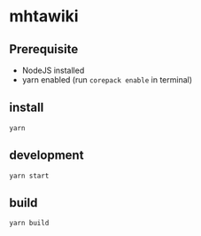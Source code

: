 # mhtawiki


## Prerequisite
- NodeJS installed
- yarn enabled (run `corepack enable` in terminal)

## install
`yarn`

## development
`yarn start`

## build
`yarn build`
